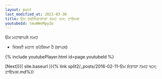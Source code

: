 ```yaml
---
layout: post
last_modified_at: 2021-03-30
title: ਓਮ ਸ਼ਰੀਨਿਵਾਸਾਯਾ ਨਮਹ ੧੦੮ ਟਾਇਮਸ
youtubeId: tmuWWvMpyZo
---
```

 
 
 ਓਮ ਮਹਾਥਾਪਸੇ ਨਮਹ  
 
 -  ਜਿਸਦੀ ਮਹਾਨ ਤਪੱਸਿਆ ਹੈ (ਥਾਪਸ) 
 
  
 
  
 
 
 
 
 
 


{% include youtubePlayer.html id=page.youtubeId %}
 
[Next]({{ site.baseurl }}{% link  split2/_posts/2016-02-11-ਓਮ ਸੰਤਾਯਾ ਨਮਹ ੧੦੮ ਟਾਇਮਸ.md%})
 
